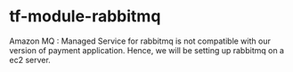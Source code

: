 # tf-module-rabbitmq

Amazon MQ : Managed Service for rabbitmq is not compatible with our version of payment application. Hence, we will be setting up rabbitmq on a ec2 server.